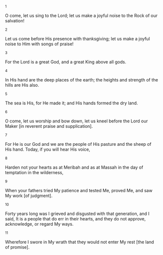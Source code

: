 <sup>1</sup> 

O come, let us sing to the Lord; let us make a joyful noise to the Rock of our salvation! 

<sup>2</sup> 

Let us come before His presence with thanksgiving; let us make a joyful noise to Him with songs of praise! 

<sup>3</sup> 

For the Lord is a great God, and a great King above all gods. 

<sup>4</sup> 

In His hand are the deep places of the earth; the heights and strength of the hills are His also. 

<sup>5</sup> 

The sea is His, for He made it; and His hands formed the dry land. 

<sup>6</sup> 

O come, let us worship and bow down, let us kneel before the Lord our Maker [in reverent praise and supplication]. 

<sup>7</sup> 

For He is our God and we are the people of His pasture and the sheep of His hand. Today, if you will hear His voice, 

<sup>8</sup> 

Harden not your hearts as at Meribah and as at Massah in the day of temptation in the wilderness, 

<sup>9</sup> 

When your fathers tried My patience and tested Me, proved Me, and saw My work [of judgment]. 

<sup>10</sup> 

Forty years long was I grieved and disgusted with that generation, and I said, It is a people that do err in their hearts, and they do not approve, acknowledge, or regard My ways. 

<sup>11</sup> 

Wherefore I swore in My wrath that they would not enter My rest [the land of promise].